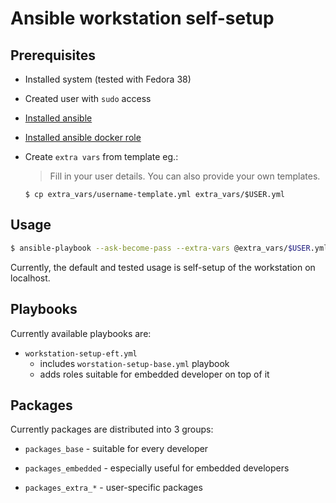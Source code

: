 # Ansible workstation self-setup

## Prerequisites

* Installed system (tested with Fedora 38)
* Created user with `sudo` access
* [Installed ansible](https://docs.ansible.com/ansible/latest/installation_guide/installation_distros.html) 
* [Installed ansible docker role](https://galaxy.ansible.com/geerlingguy/docker) 

* Create `extra vars` from template eg.:
  
  > Fill in your user details. You can also provide your own templates.

  ```
  $ cp extra_vars/username-template.yml extra_vars/$USER.yml
  ```

## Usage

```bash
$ ansible-playbook --ask-become-pass --extra-vars @extra_vars/$USER.yml workstation-setup-eft.yml
```

Currently, the default and tested usage is self-setup of the workstation on
localhost.

## Playbooks

Currently available playbooks are:

* `workstation-setup-eft.yml`
  - includes `worstation-setup-base.yml` playbook
  - adds roles suitable for embedded developer on top of it

## Packages

Currently packages are distributed into 3 groups:

* `packages_base` - suitable for every developer

* `packages_embedded` - especially useful for embedded developers

* `packages_extra_*` - user-specific packages
